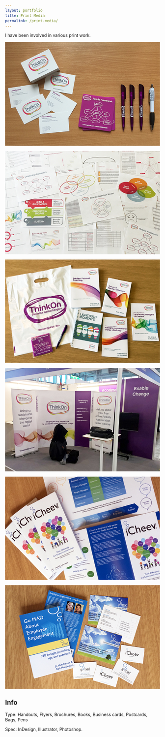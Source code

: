 ```yaml
---
layout: portfolio
title: Print Media
permalink: /print-media/
---
```


I have been involved in various print work.

![thinkon](/images/print.jpg)

![thinkon print](/images/thinkon-print2.jpg)

![thinkon print](/images/thinkon-print.jpg)

![thinkon stand](/images/thinkon-stand.jpg)

![icheev brochure](/images/icheev-brochure.jpg)

![go mad print](/images/gomad-print.jpg)

<h2>Info</h2>

Type: Handouts, Flyers, Brochures, Books, Business cards, Postcards, Bags, Pens

Spec: InDesign, Illustrator, Photoshop.